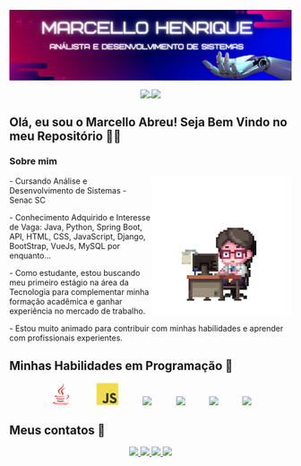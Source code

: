 <p align="center">
  <a href="#">
    <img align="center" width="750" src="marcello.png" />
  </a>
</p>
<p align="center">
  <a href="https://github.com/anuraghazra/github-readme-stats">
    <img
      align="center"
      height="165"
      src="https://github-readme-stats.vercel.app/api/top-langs/?username=MarcelloAbreu&layout=compact&langs_count=7&theme=algolia"
    />
  </a>
  <a href="https://github.com/anuraghazra/github-readme-stats">
    <img
      align="center"
      height="165"
      src="https://github-readme-stats.vercel.app/api?username=MarcelloAbreu&show_icons=true&theme=algolia&include_all_commits=true&count_private=true"
    />
  </a>
</p>

## Olá, eu sou o Marcello Abreu! Seja Bem Vindo no meu Repositório 👋🏽 </h2>

### Sobre mim
<div style="display: inline_block"  >
<img align="right" width="250" height="250" src="dev.gif"/>
<p> -  Cursando Análise e Desenvolvimento de Sistemas - Senac SC</p>
<p> -  Conhecimento Adquirido e Interesse de Vaga: Java, Python, Spring Boot, API, HTML, CSS, JavaScript, Django, BootStrap, VueJs, MySQL por enquanto... </p>
<p> -  Como estudante, estou buscando meu primeiro estágio na área da Tecnologia para complementar minha formação acadêmica e ganhar experiência no mercado de trabalho. </p>
<p> -  Estou muito animado para contribuir com minhas habilidades e aprender com profissionais experientes. </p>
</div>

## Minhas Habilidades em Programação 📝
<div align="center">
    <img height="40" src="https://raw.githubusercontent.com/devicons/devicon/master/icons/java/java-plain.svg">
    &nbsp;&nbsp;&nbsp;&nbsp;&nbsp;&nbsp;&nbsp;&nbsp;&nbsp;
    <img height="40" src="https://raw.githubusercontent.com/devicons/devicon/master/icons/javascript/javascript-original.svg">
    &nbsp;&nbsp;&nbsp;&nbsp;&nbsp;&nbsp;&nbsp;&nbsp;&nbsp;
    <img height="40" src="https://www.vectorlogo.zone/logos/python/python-icon.svg">
    &nbsp;&nbsp;&nbsp;&nbsp;&nbsp;&nbsp;&nbsp;&nbsp;&nbsp;
    <img height="40" src="https://www.vectorlogo.zone/logos/w3_html5/w3_html5-icon.svg">
    &nbsp;&nbsp;&nbsp;&nbsp;&nbsp;&nbsp;&nbsp;&nbsp;&nbsp;
    <img height="40" src="https://www.vectorlogo.zone/logos/w3_css/w3_css-icon.svg">
    &nbsp;&nbsp;&nbsp;&nbsp;&nbsp;&nbsp;&nbsp;&nbsp;&nbsp;
    <img height="40" src="https://www.vectorlogo.zone/logos/mysql/mysql-icon.svg">
</div>

## Meus contatos :iphone:

<p align="center">
    <a href="https://github.com/MarcelloAbreu" target="_blank">
        <img  src="https://img.shields.io/badge/github-%23100000.svg?&style=for-the-badge&logo=github&logoColor=white" target="_blank">
    </a>
    <a href="mailto:marcellohenriquean13@gmail.com" target="_blank">
        <img src="https://img.shields.io/badge/gmail-D14836?&style=for-the-badge&logo=gmail&logoColor=white" target="_blank">
    </a>
    <a href="https://www.linkedin.com/in/marcello-abreu/" target="_blank">
        <img src="https://img.shields.io/badge/linkedin-%230077B5.svg?&style=for-the-badge&logo=linkedin&logoColor=white" target="_blank">
    </a>
    <a href="https://www.twitch.tv/marcelloabreu13" target="_blank">
        <img src="https://img.shields.io/badge/Twitch-9146FF?style=for-the-badge&logo=twitch&logoColor=white" target="_blank">
    </a>
</p>
